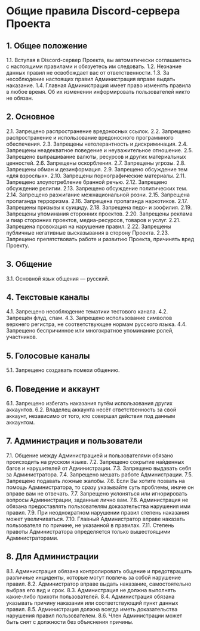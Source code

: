 # Общие правила Discord-сервера Проекта

## 1. Общее положение

  1.1. Вступая в Discord-сервер Проекта, вы автоматически соглашаетесь с настоящими правилами и обязуетесь им следовать.
  1.2. Незнание данных правил не освобождает вас от ответственности.
  1.3. За несоблюдение настоящих правил Администрация вправе выдать наказание.
  1.4. Главная Администрация имеет право изменять правила в любое время. Об их изменении информировать пользователей никто не обязан.

## 2. Основное

  2.1. Запрещено распространение вредоносных ссылок.
  2.2. Запрещено распространение и использование вредоносного программного обеспечения.
  2.3. Запрещены нетолерантность и дискриминация.
  2.4. Запрещены неадекватное поведение и неуважительное отношение.
  2.5. Запрещено выпрашивание валюты, ресурсов и других материальных ценностей.
  2.6. Запрещены оскорбления.
  2.7. Запрещены угрозы.
  2.8. Запрещены обман и дезинформация.
  2.9. Запрещено обсуждение тем «для взрослых».
  2.10. Запрещены порнографические материалы.
  2.11. Запрещено злоупотребление бранной речью.
  2.12. Запрещено обсуждение религии.
  2.13. Запрещено обсуждение политических тем.
  2.14. Запрещено разжигание межнациональной розни.
  2.15. Запрещена пропаганда терроризма.
  2.16. Запрещена пропаганда наркотиков.
  2.17. Запрещены призывы к суициду.
  2.18. Запрещена педо- и зоофилия.
  2.19. Запрещены упоминания сторонних проектов.
  2.20. Запрещены реклама и пиар сторонних проектов, медиа-ресурсов, товаров и услуг.
  2.21. Запрещена провокация на нарушение правил.
  2.22. Запрещены публичные негативные высказывания в сторону Проекта.
  2.23. Запрещено препятствовать работе и развитию Проекта, причинять вред Проекту.

## 3. Общение

  3.1. Основной язык общения — русский.

## 4. Текстовые каналы

  4.1. Запрещено несоблюдение тематики тестового канала.
  4.2. Запрещён флуд, спам.
  4.3. Запрещено использование символов верхнего регистра, не соответствующее нормам русского языка.
  4.4. Запрещено беспричинное или многократное упоминание ролей, участников.

## 5. Голосовые каналы

  5.1. Запрещено создавать помехи общению.

## 6. Поведение и аккаунт

  6.1. Запрещено избегать наказания путём использования других аккаунтов.
  6.2. Владелец аккаунта несёт ответственность за свой аккаунт, независимо от того, кто совершал действия под данным аккаунтом.

## 7. Администрация и пользователи

  7.1. Общение между Администрацией и пользователями обязано происходить на русском языке.
  7.2. Запрещено сокрытие найденных багов и нарушителей от Администрации.
  7.3. Запрещено выдавать себя за Администратора.
  7.4. Запрещено мешать работе Администрации.
  7.5. Запрещено подавать ложные жалобы.
  7.6. Если Вы хотите позвать на помощь Администратора, то сразу указывайте суть проблемы, иначе он вправе вам не отвечать.
  7.7. Запрещено уклоняться или игнорировать вопросы Администрации, заданные лично вам.
  7.8. Администрация не обязана предоставлять пользователям доказательства нарушения ими правил.
  7.9. При неоднократном нарушении правил степень наказания может увеличиваться.
  7.10. Главный Администратор вправе наказать пользователя по причине, не указанной в правилах.
  7.11. Степень правоты Администратора определяется только вышестоящими Администраторами.

## 8. Для Администрации

  8.1. Администрация обязана контролировать общение и предотвращать различные инциденты, которые могут повлечь за собой нарушение правил.
  8.2. Администратор вправе выдать наказание, самостоятельно выбрав его вид и срок.
  8.3. Администрация не должна выполнять какие-либо прихоти пользователей.
  8.4. Администрация обязана указывать причину наказания или соответствующий пункт данных правил.
  8.5. Администрация должна всегда иметь доказательства нарушения правил пользователем.
  8.6. Член Администрации может быть снят с должности без объяснения причины.
